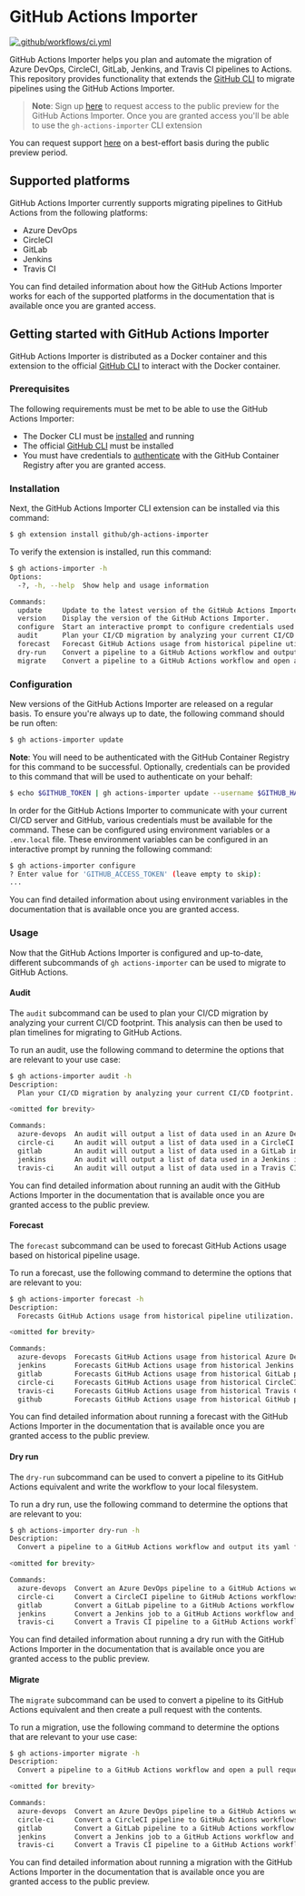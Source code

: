 # GitHub Actions Importer

[![.github/workflows/ci.yml](https://github.com/github/gh-actions-importer/actions/workflows/ci.yml/badge.svg)](https://github.com/github/gh-actions-importer/actions/workflows/ci.yml)

GitHub Actions Importer helps you plan and automate the migration of Azure DevOps, CircleCI, GitLab, Jenkins, and Travis CI pipelines to Actions. This repository provides functionality that extends the [GitHub CLI](https://cli.github.com/) to migrate pipelines using the GitHub Actions Importer.

> **Note**: Sign up [here](https://github.com/features/actions-importer/signup) to request access to the public preview for the GitHub Actions Importer. Once you are granted access you'll be able to use the `gh-actions-importer` CLI extension

You can request support [here](https://support.github.com/) on a best-effort basis during the public preview period.

## Supported platforms

GitHub Actions Importer currently supports migrating pipelines to GitHub Actions from the following platforms:

- Azure DevOps
- CircleCI
- GitLab
- Jenkins
- Travis CI

You can find detailed information about how the GitHub Actions Importer works for each of the supported platforms in the documentation that is available once you are granted access.

## Getting started with GitHub Actions Importer

GitHub Actions Importer is distributed as a Docker container and this extension to the official [GitHub CLI](https://cli.github.com) to interact with the Docker container.

### Prerequisites

The following requirements must be met to be able to use the GitHub Actions Importer:

- The Docker CLI must be [installed](https://docs.docker.com/get-docker/) and running
- The official [GitHub CLI](https://cli.github.com) must be installed
- You must have credentials to [authenticate](https://docs.github.com/en/packages/working-with-a-github-packages-registry/working-with-the-container-registry#authenticating-to-the-container-registry) with the GitHub Container Registry after you are granted access.

### Installation

Next, the GitHub Actions Importer CLI extension can be installed via this command:

```bash
$ gh extension install github/gh-actions-importer
```

To verify the extension is installed, run this command:

```bash
$ gh actions-importer -h
Options:
  -?, -h, --help  Show help and usage information

Commands:
  update     Update to the latest version of the GitHub Actions Importer.
  version    Display the version of the GitHub Actions Importer.
  configure  Start an interactive prompt to configure credentials used to authenticate with your CI server(s).
  audit      Plan your CI/CD migration by analyzing your current CI/CD footprint.
  forecast   Forecast GitHub Actions usage from historical pipeline utilization.
  dry-run    Convert a pipeline to a GitHub Actions workflow and output its yaml file.
  migrate    Convert a pipeline to a GitHub Actions workflow and open a pull request with the changes.
```

### Configuration

New versions of the GitHub Actions Importer are released on a regular basis. To ensure you're always up to date, the following command should be run often:

```bash
$ gh actions-importer update
```

**Note**: You will need to be authenticated with the GitHub Container Registry for this command to be successful. Optionally, credentials can be provided to this command that will be used to authenticate on your behalf:

```bash
$ echo $GITHUB_TOKEN | gh actions-importer update --username $GITHUB_HANDLE --password-stdin
```

In order for the GitHub Actions Importer to communicate with your current CI/CD server and GitHub, various credentials must be available for the command. These can be configured using environment variables or a `.env.local` file. These environment variables can be configured in an interactive prompt by running the following command:

```bash
$ gh actions-importer configure
? Enter value for 'GITHUB_ACCESS_TOKEN' (leave empty to skip): 
...
```

You can find detailed information about using environment variables in the documentation that is available once you are granted access.

### Usage

Now that the GitHub Actions Importer is configured and up-to-date, different subcommands of `gh actions-importer` can be used to migrate to GitHub Actions.

#### Audit

The `audit` subcommand can be used to plan your CI/CD migration by analyzing your current CI/CD footprint. This analysis can then be used to plan timelines for migrating to GitHub Actions.

To run an audit, use the following command to determine the options that are relevant to your use case:

```bash
$ gh actions-importer audit -h
Description:
  Plan your CI/CD migration by analyzing your current CI/CD footprint.

<omitted for brevity>

Commands:
  azure-devops  An audit will output a list of data used in an Azure DevOps instance.
  circle-ci     An audit will output a list of data used in a CircleCI instance.
  gitlab        An audit will output a list of data used in a GitLab instance.
  jenkins       An audit will output a list of data used in a Jenkins instance.
  travis-ci     An audit will output a list of data used in a Travis CI instance.
```

You can find detailed information about running an audit with the GitHub Actions Importer in the documentation that is available once you are granted access to the public preview.

#### Forecast

The `forecast` subcommand can be used to forecast GitHub Actions usage based on historical pipeline usage.

To run a forecast, use the following command to determine the options that are relevant to you:

```bash
$ gh actions-importer forecast -h
Description:
  Forecasts GitHub Actions usage from historical pipeline utilization.

<omitted for brevity>

Commands:
  azure-devops  Forecasts GitHub Actions usage from historical Azure DevOps pipeline utilization.
  jenkins       Forecasts GitHub Actions usage from historical Jenkins pipeline utilization.
  gitlab        Forecasts GitHub Actions usage from historical GitLab pipeline utilization.
  circle-ci     Forecasts GitHub Actions usage from historical CircleCI pipeline utilization.
  travis-ci     Forecasts GitHub Actions usage from historical Travis CI pipeline utilization.
  github        Forecasts GitHub Actions usage from historical GitHub pipeline utilization.
```

You can find detailed information about running a forecast with the GitHub Actions Importer in the documentation that is available once you are granted access to the public preview.

#### Dry run

The `dry-run` subcommand can be used to convert a pipeline to its GitHub Actions equivalent and write the workflow to your local filesystem.

To run a dry run, use the following command to determine the options that are relevant to you:

```bash
$ gh actions-importer dry-run -h
Description:
  Convert a pipeline to a GitHub Actions workflow and output its yaml file.

<omitted for brevity>

Commands:
  azure-devops  Convert an Azure DevOps pipeline to a GitHub Actions workflow and output its yaml file.
  circle-ci     Convert a CircleCI pipeline to GitHub Actions workflows and output the yaml file(s).
  gitlab        Convert a GitLab pipeline to a GitHub Actions workflow and output the yaml file.
  jenkins       Convert a Jenkins job to a GitHub Actions workflow and output its yaml file.
  travis-ci     Convert a Travis CI pipeline to a GitHub Actions workflow and output its yaml file.
```

You can find detailed information about running a dry run with the GitHub Actions Importer in the documentation that is available once you are granted access to the public preview.

#### Migrate

The `migrate` subcommand can be used to convert a pipeline to its GitHub Actions equivalent and then create a pull request with the contents.

To run a migration, use the following command to determine the options that are relevant to your use case:

```bash
$ gh actions-importer migrate -h
Description:
  Convert a pipeline to a GitHub Actions workflow and open a pull request with the changes.

<omitted for brevity>

Commands:
  azure-devops  Convert an Azure DevOps pipeline to a GitHub Actions workflow and open a pull request with the changes.
  circle-ci     Convert a CircleCI pipeline to GitHub Actions workflows and open a pull request with the changes.
  gitlab        Convert a GitLab pipeline to a GitHub Actions workflow and open a pull request with the changes.
  jenkins       Convert a Jenkins job to a GitHub Actions workflow and open a pull request with the changes.
  travis-ci     Convert a Travis CI pipeline to a GitHub Actions workflow and and open a pull request with the changes.
```

You can find detailed information about running a migration with the GitHub Actions Importer in the documentation that is available once you are granted access to the public preview.
